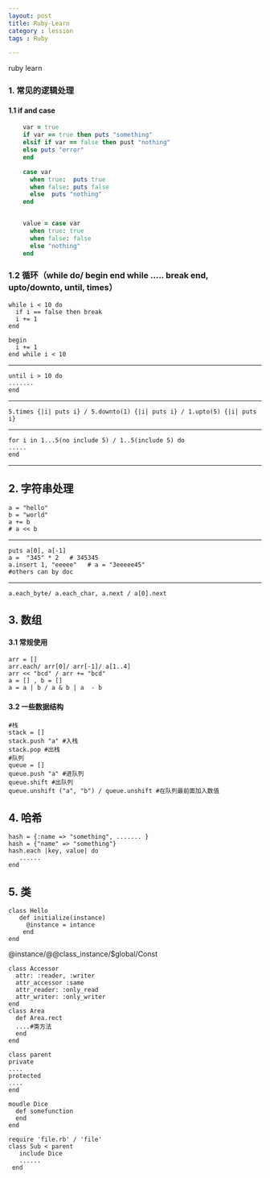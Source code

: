 ```yaml
---
layout: post
title: Ruby-Learn
category : lession
tags : Ruby

---
```

ruby learn 

### 1. 常见的逻辑处理

#### 1.1 if and case
```ruby
    var = true
    if var == true then puts "something"
    elsif if var == false then pust "nothing"
    else puts "error"
    end
```

```ruby
    case var
      when true:  puts true
      when false: puts false
      else  puts "nothing"
    end


    value = case var
      when true: true
      when false: false
      else "nothing"
    end

```

###  1.2 循环（while do/ begin end while .....  break end, upto/downto, until, times）

    while i < 10 do
      if i == false then break
      i += 1
    end

    begin
      i += 1
    end while i < 10

---
    until i > 10 do
    .......
    end

---

    5.times {|i| puts i} / 5.downto(1) {|i| puts i} / 1.upto(5) {|i| puts i}

---

    for i in 1...5(no include 5) / 1..5(include 5) do
    .....
    end

---

## 2. 字符串处理

    a = "hello"
    b = "world"
    a += b
    # a << b

---
    puts a[0], a[-1]
    a =  "345" * 2   # 345345
    a.insert 1, "eeeee"   # a = "3eeeee45"
    #others can by doc

---
    a.each_byte/ a.each_char, a.next / a[0].next

## 3. 数组

#### 3.1 常规使用

    arr = []
    arr.each/ arr[0]/ arr[-1]/ a[1..4]
    arr << "bcd" / arr += "bcd"
    a = [] , b = []
    a = a | b / a & b | a  - b

#### 3.2 一些数据结构

    #栈
    stack = []
    stack.push "a" #入栈
    stack.pop #出栈
    #队列
    queue = []
    queue.push "a" #进队列
    queue.shift #出队列
    queue.unshift ("a", "b") / queue.unshift #在队列最前面加入数值

## 4. 哈希

    hash = {:name => "something", ....... }
    hash = {"name" => "something"}
    hash.each |key, value| do
       ......
    end

## 5. 类

    class Hello
       def initialize(instance)
         @instance = intance
        end
    end

   @instance/@@class_instance/$global/Const

    class Accessor
      attr: :reader, :writer
      attr_accessor :same
      attr_reader: :only_read
      attr_writer: :only_writer
    end
    class Area
      def Area.rect
      ....#类方法
      end
    end

    class parent
    private
    ....
    protected
    ....
    end

    moudle Dice
      def somefunction
      end
    end

    require 'file.rb' / 'file'
    class Sub < parent
       include Dice
       ......
     end